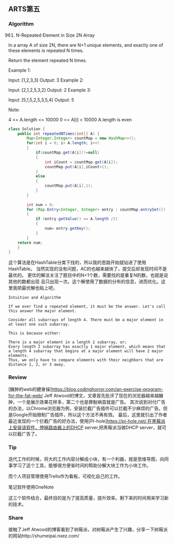 ## ARTS第五
### Algorithm
961. N-Repeated Element in Size 2N Array

In a array A of size 2N, there are N+1 unique elements, and exactly one of these elements is repeated N times.

Return the element repeated N times.

 

Example 1:

Input: [1,2,3,3]
Output: 3
Example 2:

Input: [2,1,2,5,3,2]
Output: 2
Example 3:

Input: [5,1,5,2,5,3,5,4]
Output: 5
 

Note:

4 <= A.length <= 10000
0 <= A[i] < 10000
A.length is even

```java
class Solution {
    public int repeatedNTimes(int[] A) {
        Map<Integer,Integer> countMap = new HashMap<>();
        for(int i = 0; i< A.length; i++)
        {
            if(countMap.get(A[i])!=null)
            {
                int iCount = countMap.get(A[i]);
                countMap.put(A[i],iCount+1);
            }
            else
            {
                countMap.put(A[i],1);
            }
        }
        
        int num = 0;
        for (Map.Entry<Integer, Integer> entry : countMap.entrySet())
        {
            if (entry.getValue() == A.length /2)
            {
                num= entry.getKey();
            }
        }
    return num;
    }
}
```
这个算法是在HashTable分类下找的，所以我的思路开始就钻进了使用HashTable。
当然实现的没有问题，AC的也越来越快了，提交后却发现时间不是最优的。
更优的解法关注了题目中的N+1个数，需要找的是重复N的数，也就是说其他的数都出现
且只出现一次。这个解使用了数据的分布的信息，进而优化。这里我把最优解也贴上吧，
```Approach 2: Compare
Intuition and Algorithm

If we ever find a repeated element, it must be the answer. Let's call this answer the major element.

Consider all subarrays of length 4. There must be a major element in at least one such subarray.

This is because either:

There is a major element in a length 2 subarray, or;
Every length 2 subarray has exactly 1 major element, which means that a length 4 subarray that begins at a major element will have 2 major elements.
Thus, we only have to compare elements with their neighbors that are distance 1, 2, or 3 away.
```


###  Review
[臃肿的web的健身操]https://blog.codinghorror.com/an-exercise-program-for-the-fat-web/
Jeff Atwood的博文，文章首先批评了现在的浏览器越来越臃肿，一个是展示效果花样多，第二个也是罪魁祸首就是广告。
其次说到对付广告的办法，以Chrome浏览器为例，安装拦截广告插件可以拦截不少麻烦的广告。但是Google开始限制广告插件，所以这个方法不再有效。
最后，这里就引出了作者最近发现的一个拦截广告的好办法，使用[PI-hole]https://pi-hole.net/,在黑莓派上安装该软件，停掉路由器上的DHCP server,把黑莓派当做DHCP server，就可以拦截广告了。

### Tip
迭代工作的时候，将大的工作内容分解成小块，有一个利器，就是思维导图，向同事学习了这个工具，能够很方便省时间的帮助分解大块工作为小块工作。

而个人项目管理使用Trello作为看板，可视化自己的工作。

笔记软件使用OneNote

这三个软件结合，最终目的是为了提高质量，提升效率。剩下来的时间用来学习新的技术。
### Share
接触了Jeff Atwood的博客看到了树莓派，对树莓派产生了兴趣，分享一下树莓派的网站http://shumeipai.nxez.com/
